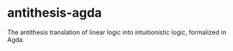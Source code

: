 # antithesis-agda
The antithesis translation of linear logic into intuitionistic logic, formalized in Agda.
